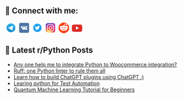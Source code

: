 ## 🔎 Connect with me:
[<img src="https://github.com/bullbesh/bullbesh/blob/main/images/Telegram.png" width="32" height="32" />](https://t.me/bullbesh)
[<img src="https://github.com/bullbesh/bullbesh/blob/main/images/VK.png" width="32" height="32" />](https://vk.com/bullbesh)
[<img src="https://github.com/bullbesh/bullbesh/blob/main/images/Twitter.png" width="32" height="32" />](https://twitter.com/bullbesh1)
[<img src="https://github.com/bullbesh/bullbesh/blob/main/images/Instagram.png" width="32" height="32" />](https://www.instagram.com/bullbesh)
[<img src="https://github.com/bullbesh/bullbesh/blob/main/images/Reddit.png" width="32" height="32" />](https://www.reddit.com/user/bullbesh)
[<img src="https://github.com/bullbesh/bullbesh/blob/main/images/YouTube.png" width="32" height="32" />](https://www.youtube.com/channel/UCtfjRs6uzgq5mfm8S06WTcg)

## 📕 Latest r/Python Posts
<!-- BLOG-POST-LIST:START -->
- [Any one help me to integrate Python to Woocommerce integration?](https://www.reddit.com/r/Python/comments/12ha85a/any_one_help_me_to_integrate_python_to/)
- [Ruff: one Python linter to rule them all](https://www.reddit.com/r/Python/comments/12ha6mc/ruff_one_python_linter_to_rule_them_all/)
- [Learn how to build ChatGPT plugins using ChatGPT :&rpar;](https://www.reddit.com/r/Python/comments/12h9vkl/learn_how_to_build_chatgpt_plugins_using_chatgpt/)
- [Learing python for Test Automation](https://www.reddit.com/r/Python/comments/12h93tb/learing_python_for_test_automation/)
- [Quantum Machine Learning Tutorial for Beginners](https://www.reddit.com/r/Python/comments/12h5u6g/quantum_machine_learning_tutorial_for_beginners/)
<!-- BLOG-POST-LIST:END -->

